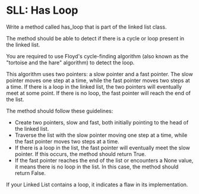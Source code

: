 # SLL: Has Loop

Write a method called has_loop that is part of the linked list class.

The method should be able to detect if there is a cycle or loop present in the linked list.

You are required to use Floyd's cycle-finding algorithm (also known as the "tortoise and the hare" algorithm) to detect the loop.

This algorithm uses two pointers: a slow pointer and a fast pointer. The slow pointer moves one step at a time, while the fast pointer moves two steps at a time. If there is a loop in the linked list, the two pointers will eventually meet at some point. If there is no loop, the fast pointer will reach the end of the list.

The method should follow these guidelines:

- Create two pointers, slow and fast, both initially pointing to the head of the linked list.
- Traverse the list with the slow pointer moving one step at a time, while the fast pointer moves two steps at a time.
- If there is a loop in the list, the fast pointer will eventually meet the slow pointer. If this occurs, the method should return True.
- If the fast pointer reaches the end of the list or encounters a None value, it means there is no loop in the list. In this case, the method should return False.

If your Linked List contains a loop, it indicates a flaw in its implementation.

